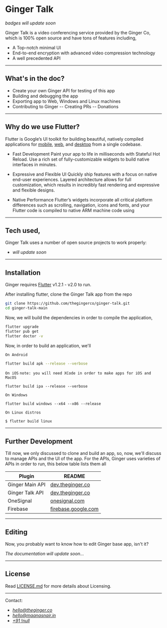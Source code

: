 # Ginger Talk

_badges will update soon_

Ginger Talk is a video conferencing service provided by the Ginger Co, which is 100% open source and have tons of features including,

- A Top-notch minimal UI
- End-to-end encryption with advanced video compression technology
- A well precedented API

---
## What's in the doc?

- Create your own Ginger API for testing of this app
- Building and debugging the app
- Exporting app to Web, Windows and Linux machines
- Contributing to Ginger
-- Creating PRs
-- Donations

---


## Why do we use Flutter?
Flutter is Google’s UI toolkit for building beautiful, natively compiled applications for [mobile](https://flutter.dev/docs), [web](https://flutter.dev/web), and [desktop](https://flutter.dev/desktop) from a single codebase.

- Fast Development
Paint your app to life in milliseconds with Stateful Hot Reload. Use a rich set of fully-customizable widgets to build native interfaces in minutes.


- Expressive and Flexible UI
Quickly ship features with a focus on native end-user experiences. Layered architecture allows for full customization, which results in incredibly fast rendering and expressive and flexible designs.


- Native Performance
Flutter’s widgets incorporate all critical platform differences such as scrolling, navigation, icons and fonts, and your Flutter code is compiled to native ARM machine code using
---
## Tech used,

Ginger Talk uses a number of open source projects to work properly:

- _will update soon_

---
## Installation

Ginger requires [Flutter](https://flutter.dev/) v1.2.1 - v2.0 to run.

After installing flutter, clone the Ginger Talk app from the repo

```sh
git clone https://github.com/thegingerco/ginger-talk.git
cd ginger-talk-main
```
Now, we will build the dependencies in order to compile the application,

```sh
flutter upgrade
flutter pub get
flutter doctor -v
```

Now, in order to build an application, we'll

`On Android`
```sh
flutter build apk --release --verbose
```
`On iOS`
`note: you will need XCode in order to make apps for iOS and MacOS`
```flutter
flutter build ipa --release --verbose
```
`On Windows`
```flutter
flutter build windows --x64 --x86 --release
```
`On Linux distros`
```flutter
$ flutter build linux
```
---
## Further Development

Till now, we only discussed to clone and build an app, so, now, we'll discuss to manage APIs and the UI of the app.
For the APIs, Ginger uses varieties of APIs in order to run, this below table lists them all

| Plugin | README |
| ------ | ------ |
| Ginger Main API | [dev.theginger.co](https://developers.theginger.co/api/ginger-api/) |
| Ginger Talk API | [dev.theginger.co](https://developers.theginger.co/api/talk/) |
| OneSignal | [onesignal.com]() |
| Firebase | [firebase.google.com]() |
---
## Editing

Now, you probably want to know how to edit Ginger base app, isn't it?

_The documentation will update soon..._

---
## License

Read [LICENSE.md](LICENSE.md) for more details about Licensing.

---
Contact: 
- _[hello@theginger.co](mailto:hello@theginger.co)_
- _[hello@maanasnair.in](mailto:hello@maanasnair.in)_
- _[+91 !null](tel:+00)_